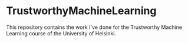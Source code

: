 # TrustworthyMachineLearning
This repository contains the work I've done for the Trustworthy Machine Learning course of the University of Helsinki.
